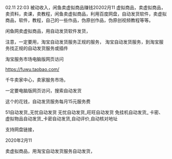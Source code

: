 02.11 22:03
被动收入，闲鱼卖虚拟商品赚钱20202月11
虚拟商品，卖虚拟商品，卖资料，卖课，卖教程，闲鱼卖虚拟商品，利用百度网盘，自动发货软件，卖虚拟商品，软件，教程，自己的一些作品，伪原创作品，伪原创视频教程等等。


闲鱼网卖虚拟商品，用自动发货软件发货，

注意，一定要用，淘宝自动发货服务正规的服务，
淘宝自动发货服务，到淘宝服务找正规的自动发货服务或插件


淘宝服务市场电脑版网页访问



https://fuwu.taobao.com/


千牛卖家中心，卖家服务市场，

一定要电脑版网页访问，搜索自动发货


这个的花钱，自动发货服务每月15元服务费


51自动发货_无忧自动发货
无忧自动发货_旺旺自动发货 免挂机自动发货_ 卡密、虚拟物品自动发货_卡密自动发货,自动评价,自动核对地址

支持网盘链接，

2020年2月11


卖虚拟商品，用淘宝自动发货服务自动发货，





